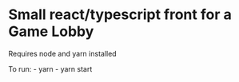 # Small react/typescript front for a Game Lobby

Requires node and yarn installed

To run:
	- yarn
	- yarn start
